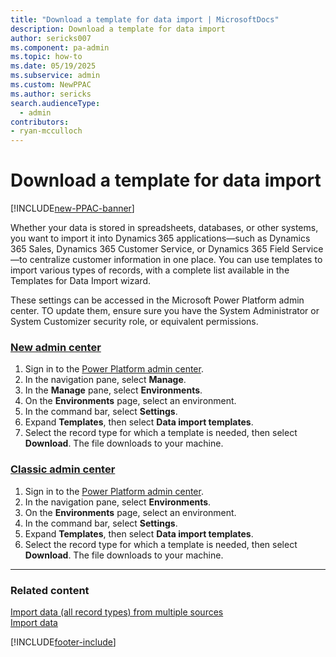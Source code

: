```yaml
---
title: "Download a template for data import | MicrosoftDocs"
description: Download a template for data import
author: sericks007
ms.component: pa-admin
ms.topic: how-to
ms.date: 05/19/2025
ms.subservice: admin
ms.custom: NewPPAC
ms.author: sericks
search.audienceType: 
  - admin
contributors:
- ryan-mcculloch 
---
```

# Download a template for data import

[!INCLUDE[new-PPAC-banner](~/includes/new-PPAC-banner.md)]

Whether your data is stored in spreadsheets, databases, or other systems, you want to import it into Dynamics 365 applications—such as Dynamics 365 Sales, Dynamics 365 Customer Service, or Dynamics 365 Field Service—to centralize customer information in one place. You can use templates to import various types of records, with a complete list available in the Templates for Data Import wizard.  

These settings can be accessed in the Microsoft Power Platform admin center. TO update them, ensure sure you have the System Administrator or System Customizer security role, or equivalent permissions.

### [New admin center](#tab/new)
1. Sign in to the [Power Platform admin center](https://admin.powerplatform.microsoft.com/).
1. In the navigation pane, select **Manage**.
1. In the **Manage** pane, select **Environments**.
1. On the **Environments** page, select an environment.
1. In the command bar, select **Settings**. 
1. Expand **Templates**, then select **Data import templates**.
1. Select the record type for which a template is needed, then select **Download**. The file downloads to your machine.
   
### [Classic admin center](#tab/classic)
1. Sign in to the [Power Platform admin center](https://admin.powerplatform.microsoft.com/).
1. In the navigation pane, select **Environments**.
1. On the **Environments** page, select an environment.
1. In the command bar, select **Settings**.  
1. Expand **Templates**, then select **Data import templates**.
1. Select the record type for which a template is needed, then select **Download**. The file downloads to your machine.
---
 
### Related content
[Import data (all record types) from multiple sources](import-data-all-record-types.md) <br />
[Import data](/powerapps/developer/common-data-service/import-data)
 


[!INCLUDE[footer-include](../includes/footer-banner.md)]
